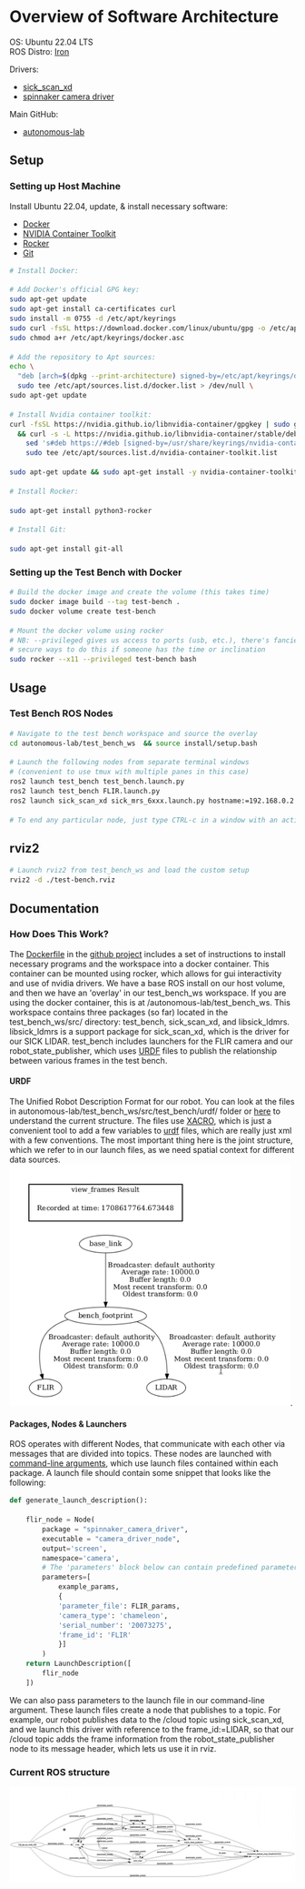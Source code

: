 # Overview of Software Architecture

OS: Ubuntu 22.04 LTS  
ROS Distro: [Iron](https://docs.ros.org/en/iron/Releases/Release-Iron-Irwini.html)  
  
Drivers:  
 - [sick_scan_xd](https://github.com/SICKAG/sick_scan_xd/)  
 - [spinnaker camera driver](https://index.ros.org/p/spinnaker_camera_driver/)  

Main GitHub:  
 - [autonomous-lab](https://github.com/dedelstein/autonomous-lab)

## Setup
### Setting up Host Machine

Install Ubuntu 22.04, update, & install necessary software:  
 - [Docker](https://docs.docker.com/engine/install/ubuntu/)  
 - [NVIDIA Container Toolkit](https://docs.nvidia.com/datacenter/cloud-native/container-toolkit/latest/install-guide.html)  
 - [Rocker](https://github.com/osrf/rocker)  
 - [Git](https://github.com/git-guides/install-git)


```bash
# Install Docker:

# Add Docker's official GPG key:
sudo apt-get update
sudo apt-get install ca-certificates curl
sudo install -m 0755 -d /etc/apt/keyrings
sudo curl -fsSL https://download.docker.com/linux/ubuntu/gpg -o /etc/apt/keyrings/docker.asc
sudo chmod a+r /etc/apt/keyrings/docker.asc

# Add the repository to Apt sources:
echo \
  "deb [arch=$(dpkg --print-architecture) signed-by=/etc/apt/keyrings/docker.asc] https://download.docker.com/linux/ubuntu $(. /etc/os-release && echo "$VERSION_CODENAME") stable" | \
  sudo tee /etc/apt/sources.list.d/docker.list > /dev/null \
sudo apt-get update

# Install Nvidia container toolkit:
curl -fsSL https://nvidia.github.io/libnvidia-container/gpgkey | sudo gpg --dearmor -o /usr/share/keyrings/nvidia-container-toolkit-keyring.gpg \
  && curl -s -L https://nvidia.github.io/libnvidia-container/stable/deb/nvidia-container-toolkit.list | \
    sed 's#deb https://#deb [signed-by=/usr/share/keyrings/nvidia-container-toolkit-keyring.gpg] https://#g' | \
    sudo tee /etc/apt/sources.list.d/nvidia-container-toolkit.list

sudo apt-get update && sudo apt-get install -y nvidia-container-toolkit

# Install Rocker:

sudo apt-get install python3-rocker

# Install Git:

sudo apt-get install git-all
```

### Setting up the Test Bench with Docker
```bash
# Build the docker image and create the volume (this takes time)
sudo docker image build --tag test-bench .
sudo docker volume create test-bench

# Mount the docker volume using rocker
# NB: --privileged gives us access to ports (usb, etc.), there's fancier and more
# secure ways to do this if someone has the time or inclination
sudo rocker --x11 --privileged test-bench bash
```

## Usage

### Test Bench ROS Nodes
```bash
# Navigate to the test bench workspace and source the overlay
cd autonomous-lab/test_bench_ws  && source install/setup.bash

# Launch the following nodes from separate terminal windows
# (convenient to use tmux with multiple panes in this case)
ros2 launch test_bench test_bench.launch.py
ros2 launch test_bench FLIR.launch.py
ros2 launch sick_scan_xd sick_mrs_6xxx.launch.py hostname:=192.168.0.2 frame_id:=LIDAR

# To end any particular node, just type CTRL-c in a window with an active node
```

## rviz2
```bash
# Launch rviz2 from test_bench_ws and load the custom setup
rviz2 -d ./test-bench.rviz
```

## Documentation

### How Does This Work?

The [Dockerfile](https://github.com/dedelstein/autonomous-lab/blob/main/Dockerfile) in the [github project](https://github.com/dedelstein/autonomous-lab) includes a set of instructions to install necessary programs and the workspace into a docker container.  This container can be mounted using rocker, which allows for gui interactivity and use of nvidia drivers.  We have a base ROS install on our host volume, and then we have an 'overlay' in our test_bench_ws workspace.  If you are using the docker container, this is at /autonomous-lab/test_bench_ws.  This workspace contains three packages (so far) located in the test_bench_ws/src/ directory: test_bench, sick_scan_xd, and libsick_ldmrs.  libsick_ldmrs is a support package for sick_scan_xd, which is the driver for our SICK LIDAR.  test_bench includes launchers for the FLIR camera and our robot_state_publisher, which uses [URDF](#urdf) files to publish the relationship between various frames in the test bench.

#### URDF

The Unified Robot Description Format for our robot.  You can look at the files in autonomous-lab/test_bench_ws/src/test_bench/urdf/ folder or [here](https://github.com/dedelstein/autonomous-lab/tree/main/test_bench_ws/src/test_bench/urdf) to understand the current structure.  The files use [XACRO](https://docs.ros.org/en/iron/Tutorials/Intermediate/URDF/Using-Xacro-to-Clean-Up-a-URDF-File.html), which is just a convenient tool to add a few variables to [urdf](https://docs.ros.org/en/iron/Tutorials/Intermediate/URDF/Building-a-Visual-Robot-Model-with-URDF-from-Scratch.html) files, which are really just xml with a few conventions.  The most important thing here is the joint structure, which we refer to in our launch files, as we need spatial context for different data sources.  ![alt text](https://raw.githubusercontent.com/dedelstein/autonomous-lab/main/docs/images/tf_diag.png "TF2 frame diagram").  

#### Packages, Nodes & Launchers

ROS operates with different Nodes, that communicate with each other via messages that are divided into topics.  These nodes are launched with [command-line arguments](#test-bench-ros-nodes), which use launch files contained within each package.  A launch file should contain some snippet that looks like the following:
```python
def generate_launch_description():

    flir_node = Node(
        package = "spinnaker_camera_driver",
        executable = "camera_driver_node",
        output='screen',
        namespace='camera',
        # The 'parameters' block below can contain predefined parameters for the node to be launched
        parameters=[
            example_params,
            {
            'parameter_file': FLIR_params,
            'camera_type': 'chameleon',
            'serial_number': '20073275',
            'frame_id': 'FLIR'
            }]
        )
    return LaunchDescription([
        flir_node
    ])
```
We can also pass parameters to the launch file in our command-line argument.  These launch files create a node that publishes to a topic.  For example, our robot publishes data to the /cloud topic using sick_scan_xd, and we launch this driver with reference to the frame_id:=LIDAR, so that our /cloud topic adds the frame information from the robot_state_publisher node to its message header, which lets us use it in rviz.

### Current ROS structure
![alt text](https://raw.githubusercontent.com/dedelstein/autonomous-lab/main/docs/images/rqt_graph_26_2_2024.png "rqt_graph diagram")